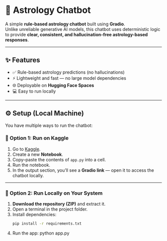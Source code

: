# 🔮 Astrology Chatbot  

A simple **rule-based astrology chatbot** built using **Gradio**.  
Unlike unreliable generative AI models, this chatbot uses deterministic logic to provide **clear, consistent, and hallucination-free astrology-based responses**.  

---

## ✨ Features
- ✅ Rule-based astrology predictions (no hallucinations)  
- ⚡ Lightweight and fast — no large model dependencies  
- 🌐 Deployable on **Hugging Face Spaces**  
- 💻 Easy to run locally  

---

## ⚙️ Setup (Local Machine)

You have multiple ways to run the chatbot:

### 🔹 Option 1: Run on Kaggle
1. Go to [Kaggle](https://www.kaggle.com/).  
2. Create a new **Notebook**.  
3. Copy–paste the contents of `app.py` into a cell.  
4. Run the notebook.  
5. In the output section, you’ll see a **Gradio link** — open it to access the chatbot locally.  

---

### 🔹 Option 2: Run Locally on Your System
1. **Download the repository (ZIP)** and extract it.  
2. Open a terminal in the project folder.  
3. Install dependencies:  
   ```bash
   pip install -r requirements.txt
4. Run the app: python app.py
